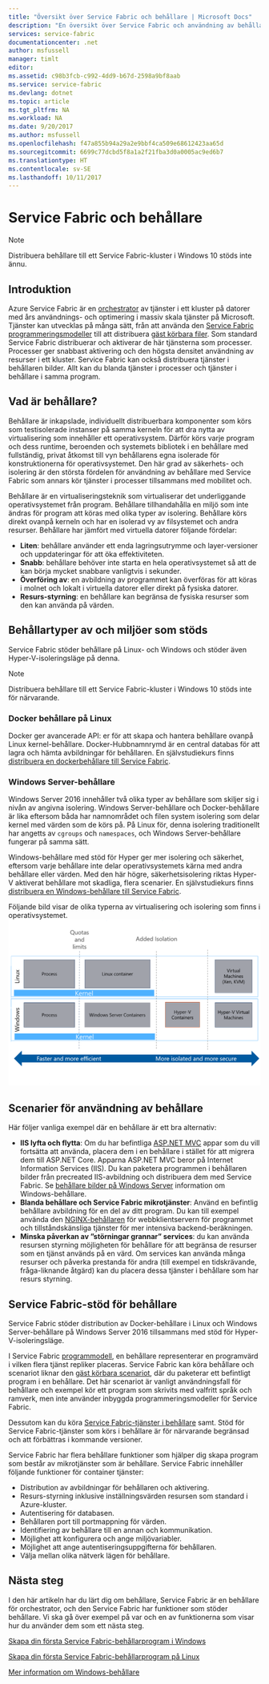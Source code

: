 ```yaml
---
title: "Översikt över Service Fabric och behållare | Microsoft Docs"
description: "En översikt över Service Fabric och användning av behållare för att distribuera mikrotjänster program. Den här artikeln innehåller en översikt över hur behållare kan användas och de tillgängliga funktionerna i Service Fabric."
services: service-fabric
documentationcenter: .net
author: msfussell
manager: timlt
editor: 
ms.assetid: c98b3fcb-c992-4dd9-b67d-2598a9bf8aab
ms.service: service-fabric
ms.devlang: dotnet
ms.topic: article
ms.tgt_pltfrm: NA
ms.workload: NA
ms.date: 9/20/2017
ms.author: msfussell
ms.openlocfilehash: f47a855b94a29a2e9bbf4ca509e68612423aa65d
ms.sourcegitcommit: 6699c77dcbd5f8a1a2f21fba3d0a0005ac9ed6b7
ms.translationtype: HT
ms.contentlocale: sv-SE
ms.lasthandoff: 10/11/2017
---
```

# <a name="service-fabric-and-containers"></a>Service Fabric och behållare
> [!NOTE]
> Distribuera behållare till ett Service Fabric-kluster i Windows 10 stöds inte ännu. 
>   

## <a name="introduction"></a>Introduktion
Azure Service Fabric är en [orchestrator](service-fabric-cluster-resource-manager-introduction.md) av tjänster i ett kluster på datorer med års användnings- och optimering i massiv skala tjänster på Microsoft. Tjänster kan utvecklas på många sätt, från att använda den [Service Fabric programmeringsmodeller](service-fabric-choose-framework.md) till att distribuera [gäst körbara filer](service-fabric-deploy-existing-app.md). Som standard Service Fabric distribuerar och aktiverar de här tjänsterna som processer. Processer ger snabbast aktivering och den högsta densitet användning av resurser i ett kluster. Service Fabric kan också distribuera tjänster i behållaren bilder. Allt kan du blanda tjänster i processer och tjänster i behållare i samma program.   

## <a name="what-are-containers"></a>Vad är behållare?
Behållare är inkapslade, individuellt distribuerbara komponenter som körs som testisolerade instanser på samma kerneln för att dra nytta av virtualisering som innehåller ett operativsystem. Därför körs varje program och dess runtime, beroenden och systemets bibliotek i en behållare med fullständig, privat åtkomst till vyn behållarens egna isolerade för konstruktionerna för operativsystemet. Den här grad av säkerhets- och isolering är den största fördelen för användning av behållare med Service Fabric som annars kör tjänster i processer tillsammans med mobilitet och.

Behållare är en virtualiseringsteknik som virtualiserar det underliggande operativsystemet från program. Behållare tillhandahålla en miljö som inte ändras för program att köras med olika typer av isolering. Behållare körs direkt ovanpå kerneln och har en isolerad vy av filsystemet och andra resurser. Behållare har jämfört med virtuella datorer följande fördelar:

* **Liten**: behållare använder ett enda lagringsutrymme och layer-versioner och uppdateringar för att öka effektiviteten.
* **Snabb**: behållare behöver inte starta en hela operativsystemet så att de kan börja mycket snabbare vanligtvis i sekunder.
* **Överföring av**: en avbildning av programmet kan överföras för att köras i molnet och lokalt i virtuella datorer eller direkt på fysiska datorer.
* **Resurs-styrning**: en behållare kan begränsa de fysiska resurser som den kan använda på värden.

## <a name="container-types-and-supported-environments"></a>Behållartyper av och miljöer som stöds
Service Fabric stöder behållare på Linux- och Windows och stöder även Hyper-V-isoleringsläge på denna. 

> [!NOTE]
> Distribuera behållare till ett Service Fabric-kluster i Windows 10 stöds inte för närvarande. 
> 

### <a name="docker-containers-on-linux"></a>Docker behållare på Linux
Docker ger avancerade API: er för att skapa och hantera behållare ovanpå Linux kernel-behållare. Docker-Hubbnamnrymd är en central databas för att lagra och hämta avbildningar för behållaren.
En självstudiekurs finns [distribuera en dockerbehållare till Service Fabric](service-fabric-get-started-containers-linux.md).

### <a name="windows-server-containers"></a>Windows Server-behållare
Windows Server 2016 innehåller två olika typer av behållare som skiljer sig i nivån av angivna isolering. Windows Server-behållare och Docker-behållare är lika eftersom båda har namnområdet och filen system isolering som delar kernel med värden som de körs på. På Linux för, denna isolering traditionellt har angetts av `cgroups` och `namespaces`, och Windows Server-behållare fungerar på samma sätt.

Windows-behållare med stöd för Hyper ger mer isolering och säkerhet, eftersom varje behållare inte delar operativsystemets kärna med andra behållare eller värden. Med den här högre, säkerhetsisolering riktas Hyper-V aktiverat behållare mot skadliga, flera scenarier.
En självstudiekurs finns [distribuera en Windows-behållare till Service Fabric](service-fabric-get-started-containers.md).

Följande bild visar de olika typerna av virtualisering och isolering som finns i operativsystemet.
![Service Fabric-plattformen][Image1]

## <a name="scenarios-for-using-containers"></a>Scenarier för användning av behållare
Här följer vanliga exempel där en behållare är ett bra alternativ:

* **IIS lyfta och flytta**: Om du har befintliga [ASP.NET MVC](https://www.asp.net/mvc) appar som du vill fortsätta att använda, placera dem i en behållare i stället för att migrera dem till ASP.NET Core. Apparna ASP.NET MVC beror på Internet Information Services (IIS). Du kan paketera programmen i behållaren bilder från precreated IIS-avbildning och distribuera dem med Service Fabric. Se [behållare bilder på Windows Server](https://docs.microsoft.com/en-us/virtualization/windowscontainers/quick-start/quick-start-windows-server) information om Windows-behållare.
* **Blanda behållare och Service Fabric mikrotjänster**: Använd en befintlig behållare avbildning för en del av ditt program. Du kan till exempel använda den [NGINX-behållaren](https://hub.docker.com/_/nginx/) för webbklientservern för programmet och tillståndskänsliga tjänster för mer intensiva backend-beräkningen.
* **Minska påverkan av ”störningar grannar” services**: du kan använda resursen styrning möjligheten för behållare för att begränsa de resurser som en tjänst används på en värd. Om services kan använda många resurser och påverka prestanda för andra (till exempel en tidskrävande, fråga-liknande åtgärd) kan du placera dessa tjänster i behållare som har resurs styrning.

## <a name="service-fabric-support-for-containers"></a>Service Fabric-stöd för behållare
Service Fabric stöder distribution av Docker-behållare i Linux och Windows Server-behållare på Windows Server 2016 tillsammans med stöd för Hyper-V-isoleringsläge. 

I Service Fabric [programmodell](service-fabric-application-model.md), en behållare representerar en programvärd i vilken flera tjänst repliker placeras. Service Fabric kan köra behållare och scenariot liknar den [gäst körbara scenariot](service-fabric-deploy-existing-app.md), där du paketerar ett befintligt program i en behållare. Det här scenariot är vanligt användningsfall för behållare och exempel kör ett program som skrivits med valfritt språk och ramverk, men inte använder inbyggda programmeringsmodeller för Service Fabric.

Dessutom kan du köra [Service Fabric-tjänster i behållare](service-fabric-services-inside-containers.md) samt. Stöd för Service Fabric-tjänster som körs i behållare är för närvarande begränsad och att förbättras i kommande versioner.

Service Fabric har flera behållare funktioner som hjälper dig skapa program som består av mikrotjänster som är behållare. Service Fabric innehåller följande funktioner för container tjänster:

* Distribution av avbildningar för behållaren och aktivering.
* Resurs-styrning inklusive inställningsvärden resursen som standard i Azure-kluster.
* Autentisering för databasen.
* Behållaren port till portmappning för värden.
* Identifiering av behållare till en annan och kommunikation.
* Möjlighet att konfigurera och ange miljövariabler.
* Möjlighet att ange autentiseringsuppgifterna för behållaren.
* Välja mellan olika nätverk lägen för behållare.

## <a name="next-steps"></a>Nästa steg
I den här artikeln har du lärt dig om behållare, Service Fabric är en behållare för orchestrator, och den Service Fabric har funktioner som stöder behållare. Vi ska gå över exempel på var och en av funktionerna som visar hur du använder dem som ett nästa steg.

[Skapa din första Service Fabric-behållarprogram i Windows](service-fabric-get-started-containers.md)

[Skapa din första Service Fabric-behållarprogram på Linux](service-fabric-get-started-containers-linux.md)

[Mer information om Windows-behållare](https://docs.microsoft.com/en-us/virtualization/windowscontainers/about/)

[Image1]: media/service-fabric-containers/Service-Fabric-Types-of-Isolation.png
